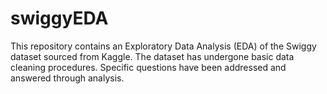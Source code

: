 # swiggyEDA
This repository contains an Exploratory Data Analysis (EDA) of the Swiggy dataset sourced from Kaggle. The dataset has undergone basic data cleaning procedures. Specific questions have been addressed and answered through analysis.
